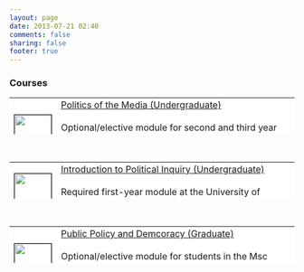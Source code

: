 ```yaml
---
layout: page
date: 2013-07-21 02:40
comments: false
sharing: false
footer: true
---
```

### Courses

<table style="background-color:white; border:0px" width="700" height="65">
	<tr>
		<td><img style="border:1px solid black" src="http://38.media.tumblr.com/tumblr_lqcagw8Q8w1qkjs4v.gif" width="65" height="65" border="1" bordercolor="black"></td>
		<td align="left" valign="top" width="600">
		<a href="http://jmrphy.net/media_politics">Politics of the Media (Undergraduate)</a><br><br>
		Optional/elective module for second and third year students at the University of Southampton, providing a broad survey of various theoretical and empirical perspectives on political implications of media.
		</td>
	</tr>
</table>

<br>

<table style="background-color:white; border:0px" width="700" height="65">
	<tr>
		<td><img style="border:1px solid black" src="http://www.iconsdb.com/icons/preview/moth-green/square-xxl.png" width="65" height="65" border="1" bordercolor="black"></td>
		<td align="left" valign="top" width="600">
		<a href="http://jmrphy.net/political_inquiry">Introduction to Political Inquiry (Undergraduate)</a><br><br>
		Required first-year module at the University of Southampton, introducing students to the fundamentals of social science research design.
		</td>
	</tr>
</table>

<br>

<table style="background-color:white; border:0px" width="700" height="65">
	<tr>
		<td><img style="border:1px solid black" src="http://jasoncaddy.co.uk/wp-content/uploads/2012/03/red.png" width="65" height="65" border="1" bordercolor="black"></td>
		<td align="left" valign="top" width="600">
		<a href="http://jmrphy.net/course_public_policy">Public Policy and Demcoracy (Graduate)</a><br><br>
		Optional/elective module for students in the Msc program in Politics and IR at University of Southampton. Taught with John Boswell or Gerry Stoker.
		</td>
	</tr>
</table>

<br>


 <br><br><br><br><br><br><br><br><br>